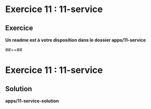 <!-- .slide: class="exercice" -->
# Exercice 11 : 11-service
## Exercice

<b>Un readme est à votre disposition dans le dossier apps/11-service</b>
<!-- .element: class="full-center" -->

##==##
<!-- .slide: class="exercice full-center" -->
# Exercice 11 : 11-service
## Solution
<b>apps/11-service-solution</b>
